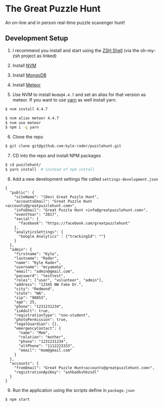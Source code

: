 # The Great Puzzle Hunt
An on-line and in person real-time puzzle scavenger hunt!

## Development Setup

1. I recommend you install and start using the [ZSH Shell](https://github.com/robbyrussell/oh-my-zsh) (via the oh-my-zsh project as linked)

2. Install [NVM](https://github.com/creationix/nvm)

3. Install [MongoDB](https://docs.mongodb.com/manual/administration/install-community/)

4. Install [Meteor](https://www.meteor.com/install)

5. Use NVM to install `Node@4.4.7` and set an alias for that version as meteor.  If you want to use [yarn](https://code.facebook.com/posts/1840075619545360) as well install yarn.

  ```bash
  $ nvm install 4.4.7

  $ nvm alias meteor 4.4.7
  $ nvm use meteor
  $ npm i -g yarn
  ```
6. Clone the repo

  ```bash
  $ git clone git@github.com:kyle-rader/puzzlehunt.git
  ```
7. CD into the repo and install NPM packages

  ```bash
  $ cd puzzlehunt/
  $ yarn install  # instead of npm install
  ```
8. Add a new development settings file called `settings-development.json`

  ```
  {
    "public": {
      "siteName": "(Dev) Great Puzzle Hunt",
      "accountsEmail": "Great Puzzle Hunt <accounts@greatpuzzlehunt.com>",
      "infoEmail": "Great Puzzle Hunt <info@greatpuzzlehunt.com>",
      "eventYear": "2017",
      "social": {
        "facebook": "https://facebook.com/greatpuzzlehunt"
      },
      "analyticsSettings": {
        "Google Analytics" : {"trackingId": ""}
      }
    },
    "admin": {
      "firstname": "Kyle",
      "lastname": "Rader",
      "name": "Kyle Rader",
      "username": "mcyamaha",
      "email": "admin@gmail.com",
      "password": "testtest",
      "roles": ["user", "volunteer", "admin"],
      "address": "12345 NW Fake Dr.",
      "city": "Redmond",
      "state": "WA",
      "zip": "98053",
      "age": 25,
      "phone": "1231231234",
      "isAdult": true,
      "registrationType": "non-student",
      "photoPermission": true,
      "legalGuardian": {},
      "emergencyContact": {
        "name": "Mom",
        "relation": "mother",
        "phone": "1231231234",
        "altPhone": "1112223333",
        "email": "mom@gmail.com"
      }
    },
    "accounts": {
      "fromEmail": "Great Puzzle Hunt<accounts@greatpuzzlehunt.com>",
      "registrationApiKey": "ashbadkvhbzsdl"
    }
  }
  ```
9. Run the application using the scripts define in `package.json`

  ```
  $ npm start
  ```
